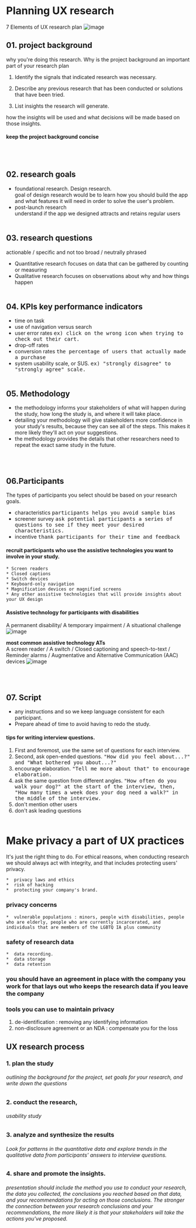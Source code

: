 # Planning UX research 

7 Elements of UX research plan
![image](https://user-images.githubusercontent.com/17752837/224575369-c7a86562-8209-41cc-8825-dc30bc4eaeeb.png)

## 01. project background
  why you're doing this research. Why is the project background an important part of your research plan
  01. Identify the signals that indicated research was necessary. 

  02. Describe any previous research that has been conducted or solutions that have been tried. 
  03. List insights the research will generate. 

how the insights will be used and what decisions will be made based on those insights. 
#### keep the project background concise  
<br/><br/>
## 02. research goals 
- foundational research. Design research.<br/>
goal of design research would be to learn how you should build the app and what features it will need in order to solve the user's problem.
- post-launch research <br/>
understand if the app we designed attracts and retains regular users
<br/><br/>
## 03. research questions
actionable / specific and not too broad / neutrally phrased 
-  Quantitative research focuses on data that can be gathered by counting or measuring 
-    Qualitative research focuses on observations about why and how things happen
<br/><br/>
## 04. KPIs key performance indicators
  *  time on task
  *  use of navigation versus search
  *  user error rates <kbd> ex) click on the wrong icon when trying to check out their cart. 
  *  drop-off rates
  *  conversion rates  <kbd> the percentage of users that actually made a purchase
  *  system usability scale, or SUS. <kbd> ex)  "strongly disagree" to "strongly agree" scale. 
 <br/><br/>
## 05. Methodology
- the methodology informs your stakeholders of what will happen during the study, how long the study is, and where it will take place. 
- detailing your methodology will give stakeholders more confidence in your study's results, because they can see all of the steps. This makes it more likely they'll act on your suggestions. 
- the methodology provides the details that other researchers need to repeat the exact same study in the future.

<br/><br/>
## 06.Participants
  The types of participants you select should be based on your research goals.
  - characteristics <kbd>participants helps you avoid sample bias
  - screener survey  <kbd> ask potential participants a series of questions to see if they meet your desired characteristics.
  - incentive <kbd>  thank participants for their time and feedback
  
 #### recruit participants who use the assistive technologies you want to involve in your study.
    * Screen readers
    * Closed captions
    * Switch devices
    * Keyboard-only navigation
    * Magnification devices or magnified screens
    * Any other assistive technologies that will provide insights about your UX design
  
 #### Assistive technology for participants with disabilities
 A permanent disability/ A temporary impairment / A situational challenge 
  ![image](https://user-images.githubusercontent.com/17752837/224579918-5665ec4a-9ea3-4c56-9727-5dec2a140eb9.png)

  <b>most common assistive technology ATs</b><br/>
 A screen reader /  A switch / Closed captioning and speech-to-text / Reminder alarms / Augmentative and Alternative Communication (AAC) devices 
![image](https://user-images.githubusercontent.com/17752837/224579925-c561f1f3-327e-4f67-ac74-c0a8ab6094f8.png)

<br/><br/>
  
## 07.  Script
- any instructions and so we keep language consistent for each participant. 
- Prepare ahead of time to avoid having to redo the study.   
####  tips for writing interview questions.  
01. First and foremost, use the same set of questions for each interview.
02. Second, ask open-ended questions. <kbd> "How did you feel about...?" and "What bothered you about...?"
03. encourage elaboration.  <kbd> "Tell me more about that" to encourage elaboration. 
04. ask the same question from different angles. <kbd> "How often do you walk your dog?" at the start of the interview, then, "How many times a week does your dog need a walk?" in the middle of the interview. 
05. don't mention other users
06. don't ask leading questions
  <br/><br/> 
# Make privacy a part of UX practices
 It's just the right thing to do. For ethical reasons, when conducting research we should always act with integrity, and that includes protecting users' privacy.
  
    *  privacy laws and ethics
    *  risk of hacking
    *  protecting your company's brand.
 
### privacy concerns
    *  vulnerable populations : minors, people with disabilities, people who are elderly, people who are currently incarcerated, and individuals that are members of the LGBTQ IA plus community

### safety of research data
    *  data recording.
    *  data storage
    *  data retention
### you should have an agreement in place with the company you work for that lays out who keeps the research data if you leave the company 
  
  
### tools you can use to maintain privacy  
  01. de-identification : removing any identifying information
  02. non-disclosure agreement or an NDA : compensate you for the loss 
## UX research process
### 1. plan the study
###### outlining the background for the project, set goals for your research, and write down the questions

### 2. conduct the research, 
###### usability study
### 3. analyze and synthesize the results 
######  Look for patterns in the quantitative data and explore trends in the qualitative data from participants' answers to interview questions.

### 4. share and promote the insights.
###### presentation should include the method you use to conduct your research, the data you collected, the conclusions you reached based on that data, and your recommendations for acting on those conclusions. The stronger the connection between your research conclusions and your recommendations, the more likely it is that your stakeholders will take the actions you've proposed. 
